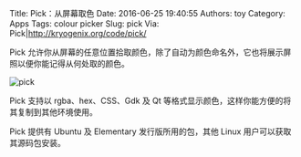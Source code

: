 Title: Pick：从屏幕取色
Date: 2016-06-25 19:40:55
Authors: toy
Category: Apps
Tags: colour picker
Slug: pick
Via: Pick|http://kryogenix.org/code/pick/

Pick 允许你从屏幕的任意位置拾取颜色，除了自动为颜色命名外，它也将展示屏照以便你能记得从何处取的颜色。

<!-- PELICAN_END_SUMMARY -->

![pick]({filename}/images/pick.png)

Pick 支持以 rgba、hex、CSS、Gdk 及 Qt 等格式显示颜色，这样你能方便的将其复制到其他环境使用。

Pick 提供有 Ubuntu 及 Elementary 发行版所用的包，其他 Linux 用户可以获取其源码包安装。

